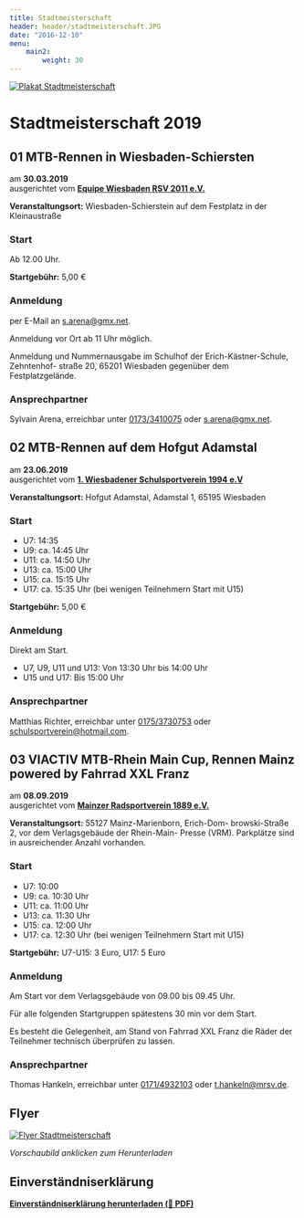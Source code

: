 ```yaml
---
title: Stadtmeisterschaft
header: header/stadtmeisterschaft.JPG
date: "2016-12-10"
menu: 
    main2:
        weight: 30
---
```




[![Plakat  Stadtmeisterschaft](stadtmeisterschaft/plakat_640.png)](stadtmeisterschaft/Stadtmeisterschaft-Plakat.pdf)

# Stadtmeisterschaft 2019

## 01 MTB-Rennen in Wiesbaden-Schiersten

am **30.03.2019**  
ausgerichtet vom **[Equipe Wiesbaden RSV 2011 e.V.](http://www.equipe-wiesbaden.de)**

**Veranstaltungsort:** Wiesbaden-Schierstein auf dem Festplatz in der Kleinaustraße  
### Start

Ab 12.00 Uhr.  

**Startgebühr:** 5,00 €  

### Anmeldung  
per E-Mail an [s.arena@gmx.net](mailto:s.arena@gmx.net).  

Anmeldung vor Ort ab 11 Uhr möglich.  

Anmeldung und Nummernausgabe im Schulhof der Erich-Kästner-Schule, Zehntenhof- straße 20, 65201 Wiesbaden gegenüber dem Festplatzgelände.  

### Ansprechpartner  
Sylvain Arena, erreichbar unter [0173/3410075](tel:+401733410075) oder [s.arena@gmx.net](mailto:s.arena@gmx.net).

## 02 MTB-Rennen auf dem Hofgut Adamstal

am **23.06.2019**  
ausgerichtet vom **[1. Wiesbadener Schulsportverein 1994 e.V](http://www.schulsportverein.de)**

**Veranstaltungsort:** Hofgut Adamstal, Adamstal 1, 65195 Wiesbaden  

### Start

* U7: 14:35
* U9: ca. 14:45 Uhr
* U11: ca. 14:50 Uhr
* U13: ca. 15:00 Uhr
* U15: ca. 15:15 Uhr
* U17: ca. 15:35 Uhr (bei wenigen Teilnehmern Start mit U15)  

**Startgebühr:** 5,00 €  

### Anmeldung
Direkt am Start.  

* U7, U9, U11 und U13: Von 13:30 Uhr bis 14:00 Uhr
* U15 und U17: Bis 15:00 Uhr

### Ansprechpartner
Matthias Richter, erreichbar unter [0175/3730753](tel:+491753730753) oder [schulsportverein@hotmail.com](mailto:schulsportverein@hotmail.com).

## 03 VIACTIV MTB-Rhein Main Cup, Rennen Mainz powered by Fahrrad XXL Franz

am **08.09.2019**  
ausgerichtet vom **[Mainzer Radsportverein 1889 e.V.](https://www.mrsv.de)**

**Veranstaltungsort:**  55127 Mainz-Marienborn, Erich-Dom- browski-Straße 2, vor dem Verlagsgebäude der Rhein-Main- Presse (VRM). Parkplätze sind in ausreichender Anzahl vorhanden.  

### Start

* U7: 10:00
* U9: ca. 10:30 Uhr
* U11: ca. 11:00 Uhr
* U13: ca. 11:30 Uhr
* U15: ca. 12:00 Uhr
* U17: ca. 12:30 Uhr (bei wenigen Teilnehmern Start mit U15)  


**Startgebühr:** U7-U15: 3 Euro, U17: 5 Euro  

### Anmeldung
Am Start vor dem Verlagsgebäude von 09.00 bis 09.45 Uhr.  

Für alle folgenden Startgruppen spätestens 30 min vor dem Start.  

Es besteht die Gelegenheit, am Stand von Fahrrad XXL Franz die Räder der Teilnehmer technisch überprüfen zu lassen.  

### Ansprechpartner
Thomas Hankeln, erreichbar unter [0171/4932103](tel:+491714932103) oder [t.hankeln@mrsv.de](mailto:t.hankeln@mrsv.de).

## Flyer

[![Flyer Stadtmeisterschaft](stadtmeisterschaft/flyer_640.png)](stadtmeisterschaft/Stadtmeisterschaft-Flyer.pdf)

*Vorschaubild anklicken zum Herunterladen*

## Einverständniserklärung

**[Einverständniserklärung herunterladen (📄 PDF)](stadtmeisterschaft/SM-Einverstaendniserklaerung-ab-2018.pdf)**
